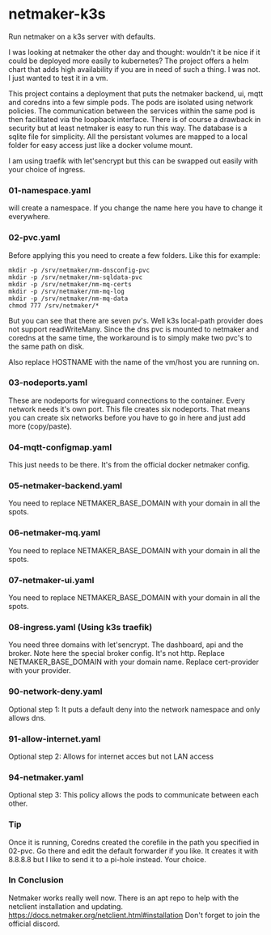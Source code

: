 # netmaker-k3s
Run netmaker on a k3s server with defaults.

I was looking at netmaker the other day and thought: wouldn't it be nice if it could be deployed more easily to kubernetes? 
The project offers a helm chart that adds high availability if you are in need of such a thing. I was not. I just wanted to test it in a vm. 

This project contains a deployment that puts the netmaker backend, ui, mqtt and coredns into a few simple pods. The pods are isolated using network policies. 
The communication between the services within the same pod is then facilitated via the loopback interface. There is of course a drawback in security but at least netmaker is easy to run this way.
The database is a sqlite file for simplicity. All the persistant volumes are mapped to a local folder for easy access just like a docker volume mount.

I am using traefik with let'sencrypt but this can be swapped out easily with your choice of ingress. 

### 01-namespace.yaml
will create a namespace. If you change the name here you have to change it everywhere.

### 02-pvc.yaml
Before applying this you need to create a few folders. Like this for example:
  
```
mkdir -p /srv/netmaker/nm-dnsconfig-pvc
mkdir -p /srv/netmaker/nm-sqldata-pvc
mkdir -p /srv/netmaker/nm-mq-certs
mkdir -p /srv/netmaker/nm-mq-log
mkdir -p /srv/netmaker/nm-mq-data
chmod 777 /srv/netmaker/*
```
  
But you can see that there are seven pv's. Well k3s local-path provider does not support readWriteMany. Since the dns pvc is mounted to netmaker and coredns at the same time, the workaround is to simply make two pvc's to the same path on disk.  

Also replace HOSTNAME with the name of the vm/host you are running on. 

### 03-nodeports.yaml
These are nodeports for wireguard connections to the container. Every network needs it's own port. This file creates six nodeports. That means you can create six networks before you have to go in here and just add more (copy/paste). 

### 04-mqtt-configmap.yaml
This just needs to be there. It's from the official docker netmaker config. 

### 05-netmaker-backend.yaml
You need to replace NETMAKER_BASE_DOMAIN with your domain in all the spots. 

### 06-netmaker-mq.yaml
You need to replace NETMAKER_BASE_DOMAIN with your domain in all the spots.

### 07-netmaker-ui.yaml
You need to replace NETMAKER_BASE_DOMAIN with your domain in all the spots. 

### 08-ingress.yaml (Using k3s traefik)
You need three domains with let'sencrypt. The dashboard, api and the broker. Note here the special broker config. It's not http.
Replace NETMAKER_BASE_DOMAIN with your domain name. Replace cert-provider with your provider. 
  
### 90-network-deny.yaml
Optional step 1: It puts a default deny into the network namespace and only allows dns.

### 91-allow-internet.yaml
Optional step 2: Allows for internet acces but not LAN access

### 94-netmaker.yaml
Optional step 3: This policy allows the pods to communicate between each other. 

### Tip
Once it is running, Coredns created the corefile in the path you specified in 02-pvc. Go there and edit the default forwarder if you like. 
It creates it with 8.8.8.8 but I like to send it to a pi-hole instead. Your choice. 

### In Conclusion
Netmaker works really well now. There is an apt repo to help with the netclient installation and updating. https://docs.netmaker.org/netclient.html#installation
Don't forget to join the official discord. 
